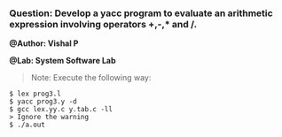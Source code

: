 ### Question: Develop a yacc program to evaluate an arithmetic expression involving operators +,-,* and /.

**@Author: Vishal P**

**@Lab: System Software Lab**

> Note: Execute the following way:

```
$ lex prog3.l
$ yacc prog3.y -d
$ gcc lex.yy.c y.tab.c -ll
> Ignore the warning
$ ./a.out
```
